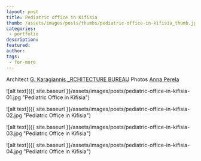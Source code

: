 ```yaml
---
layout: post
title: Pediatric office in Kifisia
thumb: /assets/images/posts/thumbs/pediatric-office-in-kifisia_thumb.jpg
categories:
 - portfolio
description:
featured:
author: 
tags:
 - for-more
---
```


<p class="credits">
    <span class="title">Architect</span>
        <span class="contributor"><a href="https://www.architecturebureau.gr">G. Karagiannis _RCHITECTURE BUREAU</a></span>
    <span class="title">Photos</span>
        <span class="contributor"><a href="https://www.facebook.com/esceden">Anna Perela</a></span>
</p>

![alt text]({{ site.baseurl }}/assets/images/posts/pediatric-office-in-kifisia-01.jpg "Pediatric Office in Kifisia")

![alt text]({{ site.baseurl }}/assets/images/posts/pediatric-office-in-kifisia-02.jpg "Pediatric Office in Kifisia")

![alt text]({{ site.baseurl }}/assets/images/posts/pediatric-office-in-kifisia-03.jpg "Pediatric Office in Kifisia")

![alt text]({{ site.baseurl }}/assets/images/posts/pediatric-office-in-kifisia-04.jpg "Pediatric Office in Kifisia")